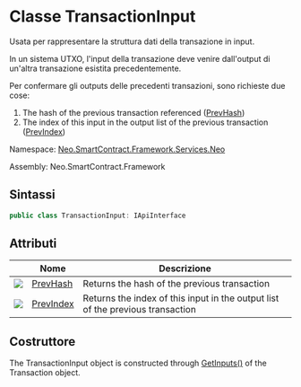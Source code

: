 # Classe TransactionInput 

Usata per rappresentare la struttura dati della transazione in input.

In un sistema UTXO, l'input della transazione deve venire dall'output di un'altra transazione esistita precedentemente.

Per confermare gli outputs delle precedenti transazioni, sono richieste due cose:

1.  The hash of the previous transaction referenced ([PrevHash](TransactionInput/PrevHash.md))
2.  The index of this input in the output list of the previous transaction ([PrevIndex](TransactionInput/PrevIndex.md))

Namespace: [Neo.SmartContract.Framework.Services.Neo](../neo.md)

Assembly: Neo.SmartContract.Framework

## Sintassi

```c#
public class TransactionInput: IApiInterface
```

## Attributi

| | Nome | Descrizione |
| ---------------------------------------- | ---------------------------------------- | ---------------------- |
| ![](https://i-msdn.sec.s-msft.com/dynimg/IC74937.jpeg) | [PrevHash](TransactionInput/PrevHash.md) | Returns the hash of the previous transaction            |
| ![](https://i-msdn.sec.s-msft.com/dynimg/IC74937.jpeg) | [PrevIndex](TransactionInput/PrevIndex.md) | Returns the index of this input in the output list of the previous transaction |

## Costruttore

The TransactionInput object is constructed through [GetInputs()](Transaction/GetInputs.md) of the Transaction object.
